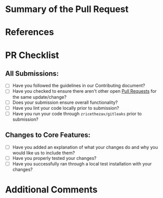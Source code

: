 # Summary of the Pull Request

# References

# PR Checklist

## All Submissions:

* [ ] Have you followed the guidelines in our Contributing document?
* [ ] Have you checked to ensure there aren't other open [Pull Requests](../../../pulls) for the same update/change?
* [ ] Does your submission ensure overall functionality?
* [ ] Have you lint your code locally prior to submission?
* [ ] Have you run your code through `zricethezav/gitleaks` prior to submission?

## Changes to Core Features:

* [ ] Have you added an explanation of what your changes do and why you would like us to include them?
* [ ] Have you properly tested your changes?
* [ ] Have you successfully ran through a local test installation with your changes?

# Additional Comments

